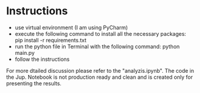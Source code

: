 <!-- [hv_1.1|Classification: CONFIDENTIAL, DeepL GmbH] -->

# Instructions
- use virtual environment (I am using PyCharm)
- execute the following command to install all the necessary packages: pip install -r requirements.txt
- run the python file in Terminal with the following command: python main.py 
- follow the instructions	

For more dtailed discussion please refer to the "analyzis.ipynb". The code in the Jup. Notebook is not production ready and clean and is created only for presenting the results.

